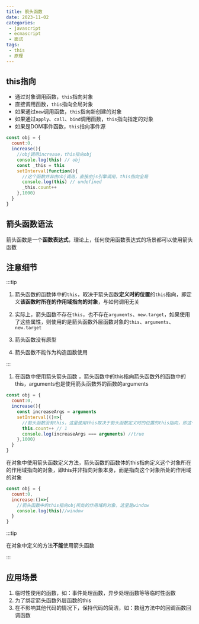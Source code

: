 ```yaml
---
title: 箭头函数
date: 2023-11-02
categories: 
 - javascript
 - ecmascript
 - 面试
tags:
 - this
 - 原理
---
```


## this指向

- 通过对象调用函数，`this`指向对象
- 直接调用函数，`this`指向全局对象
- 如果通过`new`调用函数，`this`指向新创建的对象
- 如果通过`apply`、`call`、`bind`调用函数，`this`指向指定的对象
- 如果是DOM事件函数，`this`指向事件源

```js
const obj = {
  count:0,
  increase(){
    //obj调用increase，this指向obj
    console.log(this) // obj
    const _this = this
    setInterval(function(){
      //这个函数并非由obj调用，直接由js引擎调用，this指向全局
      console.log(this) // undefined
      _this.count++
    },1000)
  }
}
```

## 箭头函数语法

箭头函数是一个**函数表达式**，理论上，任何使用函数表达式的场景都可以使用箭头函数

## 注意细节

:::tip

1. 箭头函数的函数体中的`this`，取决于箭头函数**定义时的位置**的`this`指向，即定义**该函数时所在的作用域指向的对象**，与如何调用无关

2. 实际上，箭头函数不存在`this`，也不存在`arguments`、`new.target`，如果使用了这些属性，则使用的是箭头函数外层函数对象的`this`、`arguments`、`new.target`
3. 箭头函数没有原型
4. 箭头函数不能作为构造函数使用

:::

1. 在函数中使用箭头箭头函数 ，箭头函数中的this指向箭头函数外的函数中的this，arguments也是使用箭头函数外的函数的arguments

```js
const obj = {
  count:0,
  increase(){
    const increaseArgs = arguments
    setInterval(()=>{
      //箭头函数没有this，这里使用this取决于箭头函数定义时的位置的this指向，即这个箭头函数是在increase函数中定义，increase函数的this指向obj，箭头函数中使用的this就指向obj
      this.count++ // 1
      console.log(increaseArgs === arguments) //true
    },1000)
  }
}
```

在对象中使用箭头函数定义方法，箭头函数的函数体的this指向定义这个对象所在的作用域指向的对象，即this并非指向对象本身，而是指向这个对象所处的作用域的对象

```js
const obj = {
  count:0,
  increase:()=>{
    //箭头函数中的this指向obj所处的作用域的对象，这里是window
    console.log(this)//window
  }
}
```

:::tip

在对象中定义的方法**不能**使用箭头函数

:::

## 应用场景

1. 临时性使用的函数，如：事件处理函数，异步处理函数等等临时性函数
2. 为了绑定箭头函数外层函数的this
3. 在不影响其他代码的情况下，保持代码的简洁，如：数组方法中的回调函数回调函数